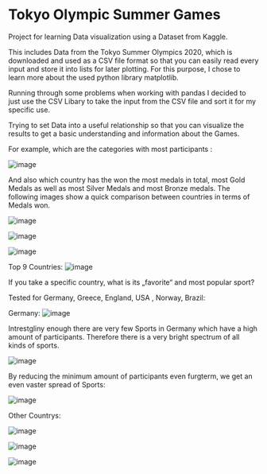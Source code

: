 # Tokyo Olympic Summer Games 

Project for learning Data visualization using a Dataset from Kaggle.

This includes Data from the Tokyo Summer Olympics 2020, which is downloaded and used as a CSV file format so that you can easily read every input and store it into lists for later plotting. 
For this purpose, I chose to learn more about the used python library matplotlib. 

Running through some problems when working with pandas I decided to just use the CSV Libary to take the input from the CSV file and sort it for my specific use. 

Trying to set Data into a useful relationship so that you can visualize the results to get a basic understanding and information about the Games. 


For example, which are the categories with most participants :

![image](/assets/images/Most_popular_Activity.png) 

And also which country has the won the most medals in total, most Gold Medals as well as most Silver Medals and most Bronze medals. 
The following images show a quick comparison between countries in terms of Medals won.

![image](/assets/images/Number_of_total_Medals.png)


![image](/assets/images/GoldVSSilvermedals.png)


![image](/assets/images/GoldVsSilverVsBronze.png)


Top 9 Countries:
![image](/assets/images/GoldVsSilvertop9png.png)



If you take a specific country, what is its „favorite“ and most popular sport?

Tested for Germany, Greece, England, USA , Norway, Brazil:  

Germany:
![image](/assets/images/Popular_Sport_German_b.png)

Intrestgliny enough there are very few Sports in Germany which have a high amount of participants. Therefore there is a very bright spectrum of all kinds of sports.

![image](/assets/images/Popular_Sport_German_a.png)


By reducing the minimum amount of participants even furgterm, we get an even vaster spread of Sports: 

![image](/assets/images/Popular_Sport_Germany.png)



Other Countrys:


![image](/assets/images/Popular_Sport_Norway.png)


![image](/assets/images/Popular_Sport_Greece.png)


![image](/assets/images/Popular_Sport_Brazil.png)
